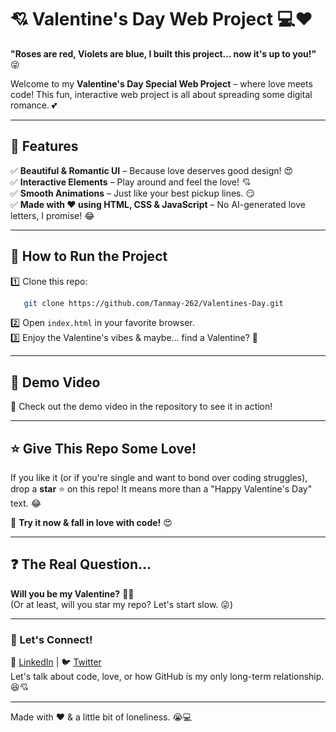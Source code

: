 # 💘 Valentine's Day Web Project 💻❤️

**"Roses are red, Violets are blue, I built this project… now it's up to you!"** 😜

Welcome to my **Valentine's Day Special Web Project** – where love meets code! This fun, interactive web project is all about spreading some digital romance. 💕

---

## 🎉 Features

✅ **Beautiful & Romantic UI** – Because love deserves good design! 😍  
✅ **Interactive Elements** – Play around and feel the love! 💘  
✅ **Smooth Animations** – Just like your best pickup lines. 😏  
✅ **Made with ❤️ using HTML, CSS & JavaScript** – No AI-generated love letters, I promise! 😂

---

## 🚀 How to Run the Project

1️⃣ Clone this repo:
```bash
   git clone https://github.com/Tanmay-262/Valentines-Day.git
```
2️⃣ Open `index.html` in your favorite browser.  
3️⃣ Enjoy the Valentine's vibes & maybe... find a Valentine? 👀

---

## 📸 Demo Video
🎥 Check out the demo video in the repository to see it in action!

---

## ⭐ Give This Repo Some Love!

If you like it (or if you're single and want to bond over coding struggles), drop a **star** ⭐ on this repo! It means more than a "Happy Valentine's Day" text. 😂

🔗 **Try it now & fall in love with code!** 😍

---

## ❓ The Real Question...

**Will you be my Valentine?** 💌👀  
(Or at least, will you star my repo? Let's start slow. 😜)

---

### 💬 Let's Connect!
💼 [LinkedIn](https://www.linkedin.com/in/your-profile) | 🐦 [Twitter](https://twitter.com/your-handle)  
Let's talk about code, love, or how GitHub is my only long-term relationship. 😆💘

---

Made with ❤️ & a little bit of loneliness. 😭💻
